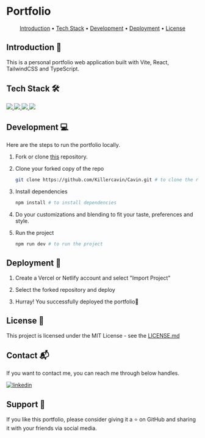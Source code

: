 # Portfolio

<p align="center">
  <a href="#introduction-">Introduction</a> •
  <a href="#tech-stack-%EF%B8%8F">Tech Stack</a> •
  <a href="#development-">Development</a> •
    <a href="#deployment-">Deployment</a> •
  <a href="#license-">License</a>
</p>

</div>

## Introduction 👋
This is a personal portfolio web application built with Vite, React, TailwindCSS and TypeScript.

## Tech Stack 🛠️

 <p>
 <a href="https://vite.dev">
    <img src="https://img.shields.io/badge/Vite-646CFF?logo=vite&logoColor=fff" />
    </a>
    <a href="https://react.dev">
    <img src="https://img.shields.io/badge/React-%2320232a.svg?logo=react&logoColor=fff" />
    </a>
  <a href="https://tailwindcss.com">
    <img src="https://img.shields.io/badge/Tailwind%20CSS-%2338B2AC.svg?logo=tailwind-css&logoColor=white" />
  </a>
  <a href="https://www.typescriptlang.org">
    <img src="https://img.shields.io/badge/TypeScript-3178C6?logo=typescript&logoColor=fff" />
  </a>
</p>

## Development 💻

Here are the steps to run the portfolio locally.

1. Fork or clone [this](https://github.com/Killercavin/Cavin.git) repository.

2. Clone your forked copy of the repo

   ```bash
   git clone https://github.com/Killercavin/Cavin.git # to clone the repository
   ```

3. Install dependencies

   ```bash
   npm install # to install dependencies
   ```
4. Do your customizations and blending to fit your taste, preferences and style.


5. Run the project

   ```bash
   npm run dev # to run the project
   ```

## Deployment 🚀

1. Create a Vercel or Netlify account and select "Import Project"

2. Select the forked repository and deploy

3. Hurray! You successfully deployed the portfolio🥳

## License 📄

This project is licensed under the MIT License - see the [LICENSE.md](https://github.com/Killercavin/Cavin/main/LICENSE.md)

## Contact 📬

If you want to contact me, you can reach me through below handles.

[![linkedin](https://img.shields.io/badge/LinkedIn-0077B5?style=for-the-badge&logo=linkedin&logoColor=white)](https://www.linkedin.com/in/killercavin)

## Support 🙌

If you like this portfolio, please consider giving it a ⭐ on GitHub and sharing it with your friends via social media.